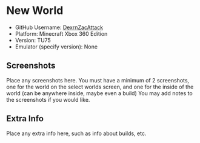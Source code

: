 # New World

- GitHub Username: [DexrnZacAttack](https://github.com/DexrnZacAttack)
- Platform: Minecraft Xbox 360 Edition
- Version: TU75
- Emulator (specify version): None

## Screenshots

Place any screenshots here. You must have a minimum of 2 screenshots, one for the world on the select worlds screen, and one for the inside of the world (can be anywhere inside, maybe even a build) You may add notes to the screenshots if you would like.

## Extra Info

Place any extra info here, such as info about builds, etc.
